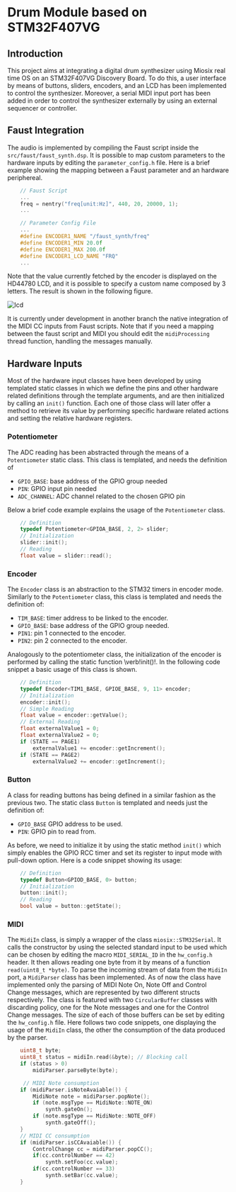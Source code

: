 # Drum Module based on STM32F407VG

## Introduction
This project aims at integrating a digital drum synthesizer using Miosix real time OS on an STM32F407VG Discovery Board.
To do this, a user interface by means of buttons, sliders, encoders, and an LCD has been implemented to control the synthesizer.
Moreover, a serial MIDI input port has been added in order to control the synthesizer externally by using an external sequencer or controller.

## Faust Integration
The audio is implemented by compiling the Faust script inside the ```src/faust/faust_synth.dsp```.
It is possible to map custom parameters to the hardware inputs by editing the ```parameter_config.h``` file.
Here is a brief example showing the mapping between a Faust parameter and an hardware periphereal.
```cpp
    // Faust Script
    ...
    freq = nentry("freq[unit:Hz]", 440, 20, 20000, 1);
    ...
```

```cpp
    // Parameter Config File
    ...
    #define ENCODER1_NAME "/faust_synth/freq"
    #define ENCODER1_MIN 20.0f
    #define ENCODER1_MAX 200.0f
    #define ENCODER1_LCD_NAME "FRQ"
    ...
```
Note that the value currently fetched by the encoder is displayed on the HD44780 LCD, and it is possible to specify a custom name composed by 3 letters.
The result is shown in the following figure.

![lcd](https://user-images.githubusercontent.com/33195819/130662372-f4fb3494-0fb2-4cf9-874b-a74850180bae.jpg)

It is currently under development in another branch the native integration of the MIDI CC inputs from Faust scripts.
Note that if you need a mapping between the faust script and MIDI you should edit the ```midiProcessing``` thread function, handling the messages manually.


## Hardware Inputs
Most of the hardware input classes have been developed by using templated static classes in which we define the pins and other hardware related definitions through the template arguments, and are then initialized by calling an ```init()``` function. Each one of those class will later offer a method to retrieve its value by performing specific hardware related actions and setting the relative hardware registers.

### Potentiometer
The ADC reading has been abstracted through the means of a ```Potentiometer``` static class.  This class is templated, and needs the definition of
- ```GPIO_BASE```: base address of the GPIO group needed
- ```PIN```: GPIO input pin needed
- ```ADC_CHANNEL```: ADC channel related to the chosen GPIO pin

Below a brief code example explains the usage of the ```Potentiometer``` class.
```cpp
    // Definition
    typedef Potentiometer<GPIOA_BASE, 2, 2> slider;
    // Initialization
    slider::init();
    // Reading
    float value = slider::read();
```

### Encoder
The ```Encoder``` class is an abstraction to the STM32 timers in encoder mode.
Similarly to the ```Potentiometer``` class, this class is templated and needs the definition of:
- ```TIM_BASE```: timer address to be linked to the encoder.
- ```GPIO_BASE```: base address of the GPIO group needed.
- ```PIN1```: pin 1 connected to the encoder.
- ```PIN2```: pin 2 connected to the encoder.

Analogously to the potentiometer class, the initialization of the encoder is performed by calling the static function \verb!init()!.
In the following code snippet a basic usage of this class is shown.
```cpp
    // Definition
    typedef Encoder<TIM1_BASE, GPIOE_BASE, 9, 11> encoder;
    // Initialization
    encoder::init();
    // Simple Reading
    float value = encoder::getValue();
    // External Reading
    float externalValue1 = 0;
    float externalValue2 = 0;
    if (STATE == PAGE1)
        externalValue1 += encoder::getIncrement();
    if (STATE == PAGE2)
        externalValue2 += encoder::getIncrement();
```

### Button
A class for reading buttons has being defined in a similar fashion as the previous two.
The static class ```Button``` is templated and needs just the definition of:
- ```GPIO_BASE``` GPIO address to be used.
- ```PIN```: GPIO pin to read from.

As before, we need to initialize it by using the static method ```init()``` which simply enables the GPIO RCC timer and set its register to input mode with pull-down option.
Here is a code snippet showing its usage:
```cpp
    // Definition
    typedef Button<GPIOD_BASE, 0> button;
    // Initialization
    button::init();
    // Reading
    bool value = button::getState();
```

### MIDI
The ```MidiIn``` class, is simply a wrapper of the class ```miosix::STM32Serial```.
It calls the constructor by using the selected standard input to be used which can be chosen by editing the macro ```MIDI_SERIAL_ID``` in the ```hw_config.h``` header. It then allows reading one byte from it by means of a function ```read(uint8_t *byte)```.
To parse the incoming stream of data from the ```MidiIn``` port, a ```MidiParser``` class has been implemented. As of now the class have implemented only the parsing of MIDI Note On, Note Off and Control Change messages, which are represented by two different structs respectively.
The class is featured with two ```CircularBuffer``` classes with discarding policy, one for the Note messages and one for the Control Change messages. The size of each of those buffers can be set by editing the ```hw_config.h``` file.
Here follows two code snippets, one displaying the usage of the ```MidiIn``` class, the other the consumption of the data produced by the parser.
```cpp
    uint8_t byte;
    uint8_t status = midiIn.read(&byte); // Blocking call
    if (status > 0)
        midiParser.parseByte(byte);
```
```cpp
     // MIDI Note consumption
    if (midiParser.isNoteAvaiable()) {
        MidiNote note = midiParser.popNote();
        if (note.msgType == MidiNote::NOTE_ON)
            synth.gateOn();
        if (note.msgType == MidiNote::NOTE_OFF)
            synth.gateOff();
    }
    // MIDI CC consumption
    if (midiParser.isCCAvaiable()) {
        ControlChange cc = midiParser.popCC();
        if(cc.controlNumber == 42)
            synth.setFoo(cc.value);
        if(cc.controlNumber == 33)
            synth.setBar(cc.value);
    }
```

